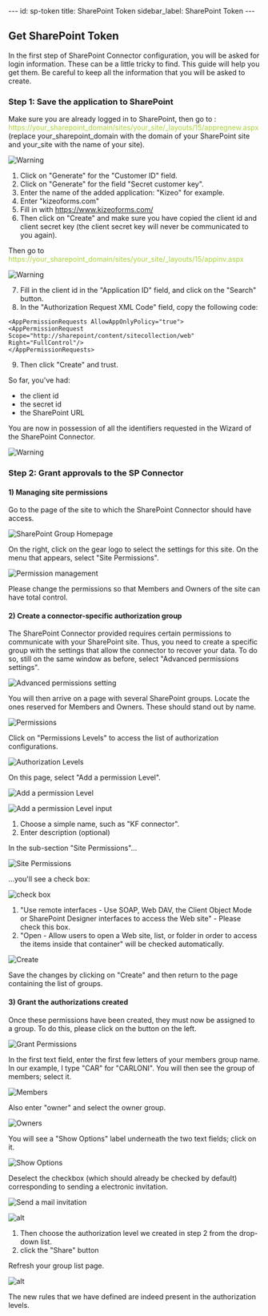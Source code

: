<meta name="robots" content="noindex">
---
id: sp-token
title: SharePoint Token
sidebar_label: SharePoint Token
---

## Get SharePoint Token

In the first step of SharePoint Connector configuration, you will be asked for login information.
These can be a little tricky to find. This guide will help you get them.
Be careful to keep all the information that you will be asked to create.

### Step 1: Save the application to SharePoint

Make sure you are already logged in to SharePoint, then go to :
<span style="color:#ABD33D">https://your_sharepoint_domain/sites/your_site/_layouts/15/appregnew.aspx</span>  
(replace your_sharepoint_domain with the domain of your SharePoint site and your_site with the name of your site).

![Warning][token-01]

1. Click on "Generate" for the "Customer ID" field.
2. Click on "Generate" for the field "Secret customer key".
3. Enter the name of the added application: "Kizeo" for example.
4. Enter "kizeoforms.com"
5. Fill in with https://www.kizeoforms.com/
6. Then click on "Create" and make sure you have copied the client id and client secret key (the client secret key will never be communicated to you again).

Then go to <span style="color:#ABD33D">https://your_sharepoint_domain/sites/your_site/_layouts/15/appinv.aspx</span>

![Warning][token-02]

7. Fill in the client id in the "Application ID" field, and click on the "Search" button.
8. In the "Authorization Request XML Code" field, copy the following code:

```
<AppPermissionRequests AllowAppOnlyPolicy="true">
<AppPermissionRequest Scope="http://sharepoint/content/sitecollection/web" Right="FullControl"/>
</AppPermissionRequests>
```

9. Then click "Create" and trust.

So far, you've had:

- the client id
- the secret id
- the SharePoint URL

You are now in possession of all the identifiers requested in the Wizard of the SharePoint Connector.

![Warning][token-04]

### Step 2: Grant approvals to the SP Connector

#### 1) Managing site permissions

Go to the page of the site to which the SharePoint Connector should have access.

![SharePoint Group Homepage][token-05]

On the right, click on the gear logo to select the settings for this site.
On the menu that appears, select "Site Permissions".

![Permission management][token-23]

Please change the permissions so that Members and Owners of the site can have
total control. 

#### 2) Create a connector-specific authorization group

The SharePoint Connector provided requires certain permissions to communicate with your SharePoint site. Thus, you need to create a specific group with the settings that allow the connector to recover your data.
To do so, still on the same window as before, select "Advanced permissions settings".

![Advanced permissions setting][token-08]

You will then arrive on a page with several SharePoint groups. Locate the ones reserved for
Members and Owners. These should stand out by name.

![Permissions][token-09]

Click on "Permissions Levels" to access the list of authorization configurations.

![Authorization Levels][token-10]

On this page, select "Add a permission Level".

![Add a permission Level][token-11]

![Add a permission Level input][token-12]

1. Choose a simple name, such as "KF connector".
2. Enter description (optional)

In the sub-section "Site Permissions"...

![Site Permissions][token-13]

...you'll see a check box:

![check box][token-14]

1. "Use remote interfaces - Use SOAP, Web DAV, the Client Object Mode or SharePoint Designer interfaces to access the Web site" - Please check this box.
2. "Open - Allow users to open a Web site, list, or folder in order to access the items inside that container" will be checked automatically.

![Create][token-15]

Save the changes by clicking on "Create" and then return to the page containing the list of groups.

#### 3) Grant the authorizations created

Once these permissions have been created, they must now be assigned to a group. To do this, please click on the button on the left.

![Grant Permissions][token-16]

In the first text field, enter the first few letters of your members group name. In our example, I type "CAR" for "CARLONI". You will then see the group of members; select it.

![Members][token-17]

Also enter "owner" and select the owner group.

![Owners][token-18]

You will see a "Show Options" label underneath the two text fields; click on it.

![Show Options][token-19]

Deselect the checkbox (which should already be checked by default) corresponding to sending a electronic invitation.

![Send a mail invitation][token-20]

![alt][token-21]

1. Then choose the authorization level we created in step 2 from the drop-down list.
2. click the "Share" button

Refresh your group list page.

![alt][token-22]

The new rules that we have defined are indeed present in the authorization levels. 

<!-- ************************** -->
<!-- ***** Pictures List ****** -->
<!-- ************************** -->

[token-01]: /kizeo-forms-documentations/img/sp/en/token-sp-01.png
[token-02]: /kizeo-forms-documentations/img/sp/en/token-sp-02.png
[token-03]: /kizeo-forms-documentations/img/sp/en/token-sp-03.png
[token-04]: /kizeo-forms-documentations/img/sp/en/token-sp-04.png
[token-05]: /kizeo-forms-documentations/img/sp/en/token-sp-05.png
[token-06]: /kizeo-forms-documentations/img/sp/en/token-sp-06.png
[token-07]: /kizeo-forms-documentations/img/sp/en/token-sp-07.png
[token-08]: /kizeo-forms-documentations/img/sp/en/token-sp-08.png
[token-09]: /kizeo-forms-documentations/img/sp/en/token-sp-09.png
[token-10]: /kizeo-forms-documentations/img/sp/en/token-sp-10.png
[token-11]: /kizeo-forms-documentations/img/sp/en/token-sp-11.png
[token-12]: /kizeo-forms-documentations/img/sp/en/token-sp-12.png
[token-13]: /kizeo-forms-documentations/img/sp/en/token-sp-13.png
[token-14]: /kizeo-forms-documentations/img/sp/en/token-sp-14.png
[token-15]: /kizeo-forms-documentations/img/sp/en/token-sp-15.png
[token-16]: /kizeo-forms-documentations/img/sp/en/token-sp-16.png
[token-17]: /kizeo-forms-documentations/img/sp/en/token-sp-17.png
[token-18]: /kizeo-forms-documentations/img/sp/en/token-sp-18.png
[token-19]: /kizeo-forms-documentations/img/sp/en/token-sp-19.png
[token-20]: /kizeo-forms-documentations/img/sp/en/token-sp-20.png
[token-21]: /kizeo-forms-documentations/img/sp/en/token-sp-21.png
[token-22]: /kizeo-forms-documentations/img/sp/en/token-sp-22.png
[token-23]: /kizeo-forms-documentations/img/sp/en/token-sp-23.png
[separator]: /kizeo-forms-documentations/img/sp/en/installen-09.png
